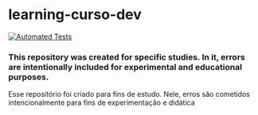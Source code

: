 # learning-curso-dev

[![Automated Tests](https://github.com/maxwellaguiarsilva/learning-curso-dev/actions/workflows/tests.yaml/badge.svg)](https://github.com/maxwellaguiarsilva/learning-curso-dev/actions/workflows/tests.yaml)

### This repository was created for specific studies. In it, errors are intentionally included for experimental and educational purposes.

Esse repositório foi criado para fins de estudo. Nele, erros são cometidos intencionalmente para fins de experimentação e didática
